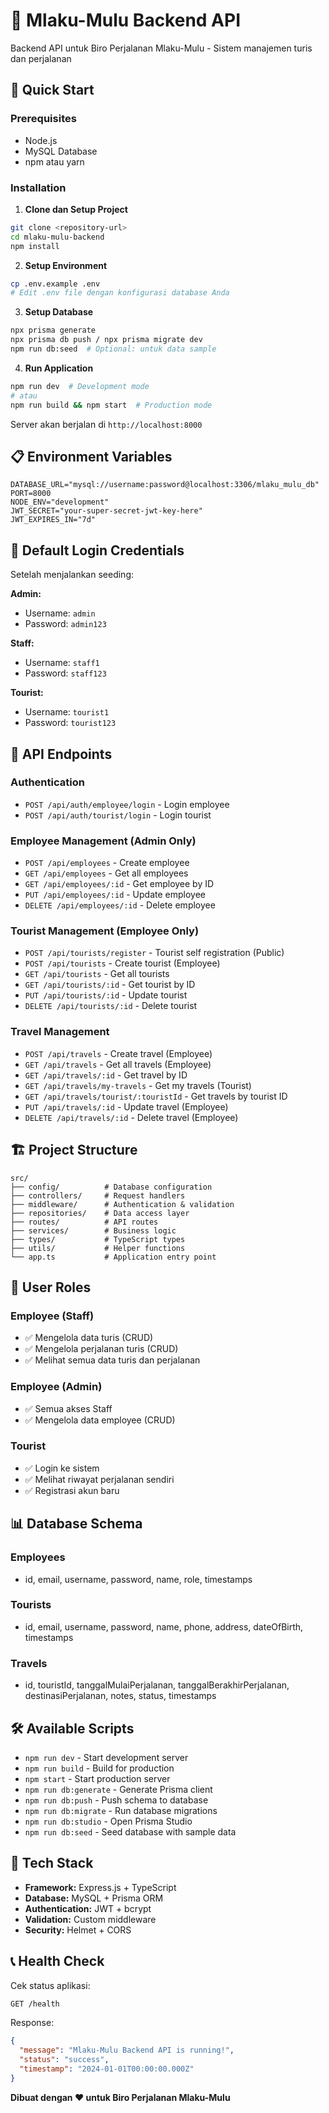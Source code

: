 # 🧳 Mlaku-Mulu Backend API

Backend API untuk Biro Perjalanan Mlaku-Mulu - Sistem manajemen turis dan perjalanan

## 🚀 Quick Start

### Prerequisites
- Node.js
- MySQL Database
- npm atau yarn

### Installation

1. **Clone dan Setup Project**
```bash
git clone <repository-url>
cd mlaku-mulu-backend
npm install
```

2. **Setup Environment**
```bash
cp .env.example .env
# Edit .env file dengan konfigurasi database Anda
```

3. **Setup Database**
```bash
npx prisma generate
npx prisma db push / npx prisma migrate dev
npm run db:seed  # Optional: untuk data sample
```

4. **Run Application**
```bash
npm run dev  # Development mode
# atau
npm run build && npm start  # Production mode
```

Server akan berjalan di `http://localhost:8000`

## 📋 Environment Variables

```env
DATABASE_URL="mysql://username:password@localhost:3306/mlaku_mulu_db"
PORT=8000
NODE_ENV="development"
JWT_SECRET="your-super-secret-jwt-key-here"
JWT_EXPIRES_IN="7d"
```

## 🔐 Default Login Credentials

Setelah menjalankan seeding:

**Admin:**
- Username: `admin`
- Password: `admin123`

**Staff:**
- Username: `staff1`
- Password: `staff123`

**Tourist:**
- Username: `tourist1`
- Password: `tourist123`

## 📡 API Endpoints

### Authentication
- `POST /api/auth/employee/login` - Login employee
- `POST /api/auth/tourist/login` - Login tourist

### Employee Management (Admin Only)
- `POST /api/employees` - Create employee
- `GET /api/employees` - Get all employees
- `GET /api/employees/:id` - Get employee by ID
- `PUT /api/employees/:id` - Update employee
- `DELETE /api/employees/:id` - Delete employee

### Tourist Management (Employee Only)
- `POST /api/tourists/register` - Tourist self registration (Public)
- `POST /api/tourists` - Create tourist (Employee)
- `GET /api/tourists` - Get all tourists
- `GET /api/tourists/:id` - Get tourist by ID
- `PUT /api/tourists/:id` - Update tourist
- `DELETE /api/tourists/:id` - Delete tourist

### Travel Management
- `POST /api/travels` - Create travel (Employee)
- `GET /api/travels` - Get all travels (Employee)
- `GET /api/travels/:id` - Get travel by ID
- `GET /api/travels/my-travels` - Get my travels (Tourist)
- `GET /api/travels/tourist/:touristId` - Get travels by tourist ID
- `PUT /api/travels/:id` - Update travel (Employee)
- `DELETE /api/travels/:id` - Delete travel (Employee)

## 🏗️ Project Structure

```
src/
├── config/          # Database configuration
├── controllers/     # Request handlers
├── middleware/      # Authentication & validation
├── repositories/    # Data access layer
├── routes/          # API routes
├── services/        # Business logic
├── types/           # TypeScript types
├── utils/           # Helper functions
└── app.ts           # Application entry point
```

## 👥 User Roles

### Employee (Staff)
- ✅ Mengelola data turis (CRUD)
- ✅ Mengelola perjalanan turis (CRUD)
- ✅ Melihat semua data turis dan perjalanan

### Employee (Admin)
- ✅ Semua akses Staff
- ✅ Mengelola data employee (CRUD)

### Tourist
- ✅ Login ke sistem
- ✅ Melihat riwayat perjalanan sendiri
- ✅ Registrasi akun baru

## 📊 Database Schema

### Employees
- id, email, username, password, name, role, timestamps

### Tourists  
- id, email, username, password, name, phone, address, dateOfBirth, timestamps

### Travels
- id, touristId, tanggalMulaiPerjalanan, tanggalBerakhirPerjalanan, destinasiPerjalanan, notes, status, timestamps

## 🛠️ Available Scripts

- `npm run dev` - Start development server
- `npm run build` - Build for production
- `npm start` - Start production server
- `npm run db:generate` - Generate Prisma client
- `npm run db:push` - Push schema to database
- `npm run db:migrate` - Run database migrations
- `npm run db:studio` - Open Prisma Studio
- `npm run db:seed` - Seed database with sample data

## 🔧 Tech Stack

- **Framework:** Express.js + TypeScript
- **Database:** MySQL + Prisma ORM
- **Authentication:** JWT + bcrypt
- **Validation:** Custom middleware
- **Security:** Helmet + CORS

## 📞 Health Check

Cek status aplikasi:
```bash
GET /health
```

Response:
```json
{
  "message": "Mlaku-Mulu Backend API is running!",
  "status": "success",
  "timestamp": "2024-01-01T00:00:00.000Z"
}
```

**Dibuat dengan ❤️ untuk Biro Perjalanan Mlaku-Mulu**